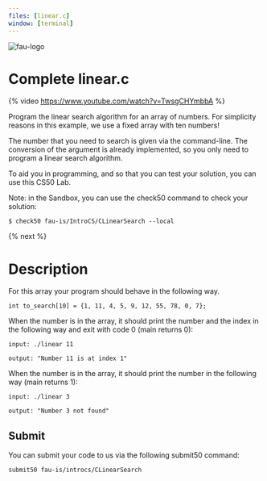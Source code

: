 ```yaml
---
files: [linear.c]
window: [terminal]
---
```

![fau-logo](https://introcs.is.rw.fau.de/img/logos/ReWi_logo.png)
# Complete linear.c

{% video https://www.youtube.com/watch?v=TwsgCHYmbbA %}

Program the linear search algorithm for an array of numbers. 
For simplicity reasons in this example,  we use a fixed array with ten numbers!

The number that you need to search is given via the command-line. 
The conversion of the argument is already implemented, so you only need to program a linear search algorithm.

To aid you in programming, and so that you can test your solution, you can use this CS50 Lab.

Note: in the Sandbox, you can use the check50 command to check your solution:
~~~
$ check50 fau-is/IntroCS/CLinearSearch --local
~~~

{% next %}

# Description

For this array your program should behave in the following way.
~~~
int to_search[10] = {1, 11, 4, 5, 9, 12, 55, 78, 0, 7};
~~~

When the number is in the array, it should print the number and the index in the following way and exit with code 0 (main returns 0):
~~~
input: ./linear 11

output: "Number 11 is at index 1"
~~~
When the number is in the array, it should print the number in the following way (main returns 1):
~~~
input: ./linear 3

output: "Number 3 not found"
~~~

## Submit

You can submit your code to us via the following submit50 command:

~~~
submit50 fau-is/introcs/CLinearSearch
~~~
